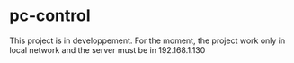 # pc-control
This project is in developpement.
For the moment, the project work only in local network and the server must be in 192.168.1.130

